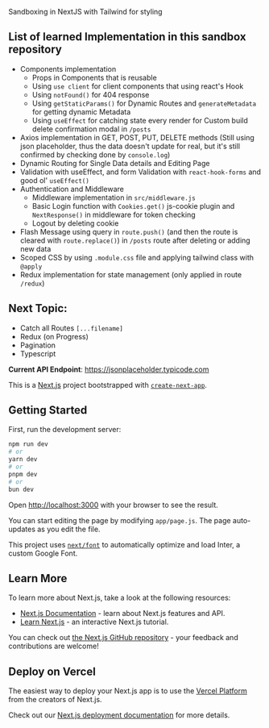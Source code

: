 Sandboxing in NextJS with Tailwind for styling

## List of learned Implementation in this sandbox repository 
- Components implementation
    - Props in Components that is reusable
    - Using `use client` for client components that using react's Hook
    - Using `notFound()` for 404 response
    - Using `getStaticParams()` for Dynamic Routes and `generateMetadata` for getting dynamic Metadata
    - Using `useEffect` for catching state every render for Custom build delete confirmation modal in `/posts`
- Axios implementation in GET, POST, PUT, DELETE methods (Still using json placeholder, thus the data doesn't update for real, but it's still confirmed by checking done by `console.log`)
- Dynamic Routing for Single Data details and Editing Page
- Validation with useEffect, and form Validation with `react-hook-forms` and good ol' `useEffect()`
- Authentication and Middleware
    - Middleware implementation in `src/middleware.js` 
    - Basic Login function with `Cookies.get()` js-cookie plugin and `NextResponse()` in middleware for token checking
    - Logout by deleting cookie
- Flash Message using query in `route.push()` (and then the route is cleared with `route.replace()`) in `/posts` route after deleting or adding new data
- Scoped CSS by using `.module.css` file and applying tailwind class with `@apply`
- Redux implementation for state management (only applied in route `/redux`)

## Next Topic: 
- Catch all Routes `[...filename]`
- Redux (on Progress)
- Pagination
- Typescript

**Current API Endpoint**: https://jsonplaceholder.typicode.com 

This is a [Next.js](https://nextjs.org/) project bootstrapped with [`create-next-app`](https://github.com/vercel/next.js/tree/canary/packages/create-next-app).

## Getting Started

First, run the development server:

```bash
npm run dev
# or
yarn dev
# or
pnpm dev
# or
bun dev
```

Open [http://localhost:3000](http://localhost:3000) with your browser to see the result.

You can start editing the page by modifying `app/page.js`. The page auto-updates as you edit the file.

This project uses [`next/font`](https://nextjs.org/docs/basic-features/font-optimization) to automatically optimize and load Inter, a custom Google Font.

## Learn More

To learn more about Next.js, take a look at the following resources:

- [Next.js Documentation](https://nextjs.org/docs) - learn about Next.js features and API.
- [Learn Next.js](https://nextjs.org/learn) - an interactive Next.js tutorial.

You can check out [the Next.js GitHub repository](https://github.com/vercel/next.js/) - your feedback and contributions are welcome!

## Deploy on Vercel

The easiest way to deploy your Next.js app is to use the [Vercel Platform](https://vercel.com/new?utm_medium=default-template&filter=next.js&utm_source=create-next-app&utm_campaign=create-next-app-readme) from the creators of Next.js.

Check out our [Next.js deployment documentation](https://nextjs.org/docs/deployment) for more details.
